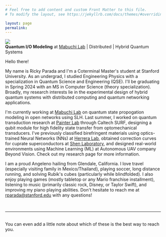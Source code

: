 ```yaml
---
# Feel free to add content and custom Front Matter to this file.
# To modify the layout, see https://jekyllrb.com/docs/themes/#overriding-theme-defaults

layout: page
permalink: 
---
```


<img class="col one right" src="/img/prof_pic.jpg">

<br/>
<strong>Quantum I/O Modeling</strong> at <a href=https://mabuchilab.org>Mabuchi Lab</a> | Distributed | Hybrid Quantum Systems

Hello there!

My name is Ricky Parada and I'm a Coterminal Master's student at Stanford University. As an undergrad, I studied Engineering Physics with a specialization in Quantum Science and Engineering (QSE). I'll be graduating in Spring 2024 with an MS in Computer Science (theory specialization). Broadly, my research interests lie in the experimental design of hybrid quantum systems with distributed computing and quantum networking applications.

I'm currently working at <a href=https://mabuchilab.org>Mabuchi Lab</a> on quantum state propogation modeling in open networks using SLH. Last summer, I worked on quantum transduction research at <a href=https://painterlab.caltech.edu>Painter Lab</a> through Caltech SURF, designing a qubit module for high fidelity state transfer from optomechanical transducers. I've previously classified birefringent materials using optics-trained Neural Networks (NNs) at <a href=https://fherreralab.com>Herrera Lab</a>, obtained correction curves for cuprate superconductors at <a href=https://arpes.stanford.edu>Shen Laboratory</a>, and designed real-world environments using Machine Learning (ML) at Autonomous UAV company <a herf=https://beyond-vision.pt>Beyond Vision</a>. Check out my <a herf=https://rickyparada.github.io/research>research</a> page for more information.

I am a proud Angeleno hailing from Glendale, California. I love travel (especially visiting family in Mexico/Thailand), playing soccer, long distance running, and solving Rubik's cubes (particularly while blindfolded). I also enjoy playing games (mostly tabletop or any Mario franchise installment), listening to music (primarily classic rock, Disney, or Taylor Swift), and improving my piano playing abilities. Don't hesitate to reach me at <a herf=mailto:rparada@stanford.edu>rparada@stanford.edu</a> with any questions!


<br/>
<hr/>
<br/>
<span class="contacticon center">
	<a href="mailto:you@example.com"><i class="fa fa-envelope-square"></i></a>
	<a href="https://github.com" target="_blank"><i class="fa fa-github-square"></i></a>
	<a href="https://www.linkedin.com" target="_blank"><i class="fa fa-linkedin-square"></i></a>
	<a href="http://tumblr.com" target="_blank"><i class="fa fa-tumblr-square"></i></a>
	<a href="https://twitter.com" target="_blank"><i class="fa fa-twitter-square"></i></a>
</span>

<div class="col three caption">
	You can even add a little note about which of these is the best way to reach you.
</div>